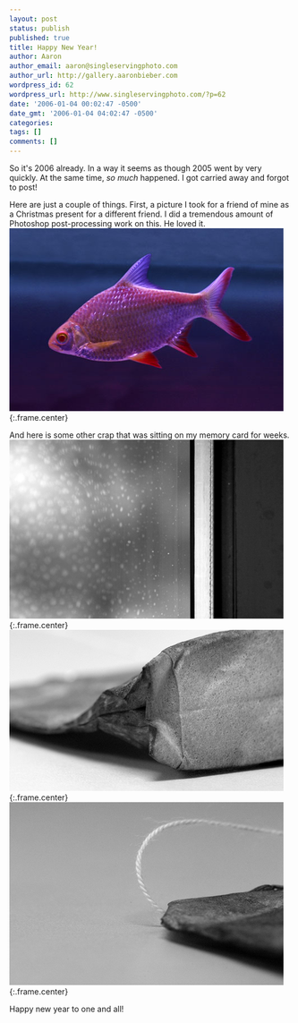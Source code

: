 ```yaml
---
layout: post
status: publish
published: true
title: Happy New Year!
author: Aaron
author_email: aaron@singleservingphoto.com
author_url: http://gallery.aaronbieber.com
wordpress_id: 62
wordpress_url: http://www.singleservingphoto.com/?p=62
date: '2006-01-04 00:02:47 -0500'
date_gmt: '2006-01-04 04:02:47 -0500'
categories:
tags: []
comments: []
---
```

So it's 2006 already. In a way it seems as though 2005 went by very
quickly. At the same time, *so much* happened. I got carried away and
forgot to post!

Here are just a couple of things. First, a picture I took for a friend
of mine as a Christmas present for a different friend. I did a
tremendous amount of Photoshop post-processing work on this. He loved
it.
 ![](/ssp/19dec05-01.jpg){:.frame.center}

And here is some other crap that was sitting on my memory card for
weeks.
 ![](/ssp/16dec05-01.jpg){:.frame.center}
 ![](/ssp/16dec05-02.jpg){:.frame.center}
 ![](/ssp/16dec05-03.jpg){:.frame.center}

Happy new year to one and all!
